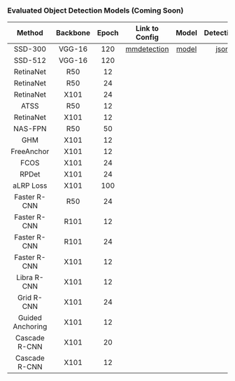 ### Evaluated Object Detection Models (Coming Soon)

|   Method   | Backbone | Epoch | Link to Config |  Model | Detections | LRP Results | oLRP | oLRP<sub>Loc</sub> | oLRP<sub>FP</sub> | oLRP<sub>FN</sub> | AP<sup>C</sup> | AP<sub>50</sub> | AP<sub>75</sub> | AR<sup>C</sup><sub>100</sub>|
| :---------------------------: | :-------: | :-----: | :------------: | :------: | :-----:| :----------: | :------: | :------: | :------: | :------: | :------: | :------: | :------: | :------: |
| SSD-300 | VGG-16 | 120 | [mmdetection](https://github.com/open-mmlab/mmdetection/blob/master/configs/ssd/ssd300_coco.py) | [model](https://drive.google.com/file/d/1pASqIfWRAJICBGW2MPwVW3C8pquA-pqV/view?usp=sharing) | [json](https://drive.google.com/file/d/1vt0Gn5El4st31_CUJqq_Gaf1VlLdqpan/view?usp=sharing) |[txt](https://drive.google.com/file/d/1kfXbmKPyoLvtBpFJKPGeIWMGphdYMoWC/view?usp=sharing)| 78.4 | 20.6 | 37.1 | 57.9 | 25.6 | 43.8 | 26.3 | 37.5 |
| SSD-512 | VGG-16 | 120 | | | | | 75.4 | 19.7 | 32.8 | 53.6 | 29.4 | 49.3 | 31.0 | 42.5 |
| RetinaNet | R50 | 12 | | | | | 71.0 | 17.0 | 29.1 | 50.0 | 35.7 | 54.7 | 38.5 | 52.0 |
| RetinaNet | R50 | 24 | | | | | 70.6 | 17.1 | 28.4 | 49.6 | 35.7 | 54.9 | 38.2 | 51.4 |
| RetinaNet | X101 | 24 | | | | | 67.5 | 16.1 | 24.5 | 46.3 | 39.2 | 59.2 | 41.8 | 53.5 |
| ATSS | R50 | 12 | | | | | 68.6 | 15.4 | 30.3 | 46.6 | 39.4 | 57.6 | 42.8 | 58.3 |
| RetinaNet | X101 | 12 | | | | | 67.6 | 16.1 | 25.3 | 46.2 | 39.8 | 59.5 | 43.0 | 54.8 |
| NAS-FPN | R50 | 50 | | | | | 66.7 | 14.8 | 26.6 | 46.3 | 40.5 | 58.4 | 43.1 | 55.6 |
| GHM | X101 | 12 | | | | | 66.3 | 15.6 | 27.1 | 44.2 | 41.4 | 60.9 | 44.2 | 57.7 |
| FreeAnchor | X101 | 12 | | | | | 66.0 | 15.2 | 26.4 | 44.5 | 41.9 | 61.0 | 45.0 | 58.6 |
| FCOS | X101 | 24 | | | | | 64.4 | 14.9 | 25.4 | 41.9 | 42.5 | 62.1 | 45.7 | 58.2 |
| RPDet | X101 | 24 | | | | | 63.3 | 15.4 | 23.4 | 39.5 | 44.2 | 65.5 | 47.8 | 58.7 |
| aLRP Loss | X101 | 100 | | | | | 62.5 | 15.1 | 23.2 | 39.5 | 45.4 | 66.6 | 48.0 | 60.3 |
| Faster R-CNN | R50 | 24 | | | | | 68.8 | 17.4 | 25.7 | 45.4 | 37.9 | 59.3 | 41.1 | 51.0 |
| Faster R-CNN | R101 | 12 | | | | | 67.6 | 17.2 | 24.2 | 44.3 | 39.4 | 61.2 | 43.4 | 52.6 |
| Faster R-CNN | R101 | 24 | | | | | 67.3 | 16.8 | 25.5 | 43.4 | 39.8 | 61.3 | 43.3 | 52.5 |
| Faster R-CNN | X101 | 12 | | | | | 66.2 | 17.1 | 24.9 | 41.5 | 41.3 | 63.7 | 44.7 | 54.6 |
| Libra R-CNN | X101 | 12 | | | | | 65.1 | 15.8 | 24.3 | 41.6 | 42.7 | 63.7 | 46.9 | 56.0 |
| Grid R-CNN | X101 | 24 | | | | | 64.2 | 14.4 | 24.7 | 42.3 | 43.0 | 61.6 | 46.7 | 56.7 |
| Guided Anchoring | X101 | 12 | | | | | 64.4 | 14.8 | 25.6 | 41.8 | 43.9 | 63.7 | 48.3 | 59.9 |
| Cascade R-CNN | X101 | 20 | | | | | 63.3 | 14.3 | 25.4 | 41.0 | 44.5 | 63.2 | 48.5 | 56.9 |
| Cascade R-CNN | X101 | 12 | | | | | 63.2 | 14.4 | 23.9 | 40.9 | 44.7 | 63.6 | 48.9 | 57.4 |

